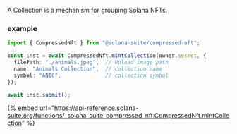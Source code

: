 A Collection is a mechanism for grouping Solana NFTs.

### example

```ts
import { CompressedNft } from "@solana-suite/compressed-nft";

const inst = await CompressedNft.mintCollection(owner.secret, {
  filePath: "./animals.jpeg",  // Upload image path
  name: "Animals Collection",  // collection name
  symbol: "ANIC",              // collection symbol
});

await inst.submit();
```

{% embed url="https://api-reference.solana-suite.org/functions/_solana_suite_compressed_nft.CompressedNft.mintCollection" %}
